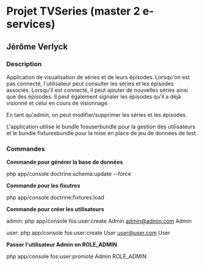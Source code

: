 # Projet TVSeries (master 2 e-services)
## Jérôme Verlyck

### Description

Application de visualisation de séries et de leurs épisodes. Lorsqu'on est pas connecté, l'utilisateur peut consulter les séries et les épisodes
associés. Lorsqu'il est connecté, il peut ajouter de nouvelles séries ainsi que des épisodes. Il peut également signaler les épisodes qu'il a déjà visionné
et celui en cours de visionnage.

En tant qu'admin, on peut modifier/supprimer les séries et les épisodes.

L'application utilise le bundle fosuserbundle pour la gestion des utilisateurs et le bundle fixturesbundle pour la mise en place de jeu de données de test.

### Commandes

**Commande pour générer la base de données**

php app/console doctrine:schema:update --force

**Commande pour les fixutres**

php app/console doctrine:fixtures:load

**Commande pour créer les utilisateurs**

admin: php app/console fos:user:create Admin admin@admin.com Admin

user: php app/console fos:user:create User user@user.com User

**Passer l'utilisateur Admin en ROLE_ADMIN**

php app/console fos:user:promote Admin ROLE_ADMIN
